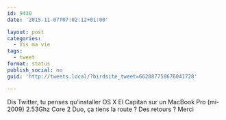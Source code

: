 ```yaml
---
id: 9430
date: '2015-11-07T07:02:12+01:00'

layout: post
categories:
  - Vis ma vie
tags:
  - tweet
format: status
publish_social: no
guid: 'http://tweets.local/?birdsite_tweet=662887758676041728'

---
```


Dis Twitter, tu penses qu’installer OS X El Capitan sur un MacBook Pro (mi-2009) 2.53Ghz Core 2 Duo, ça tiens la route ? Des retours ? Merci